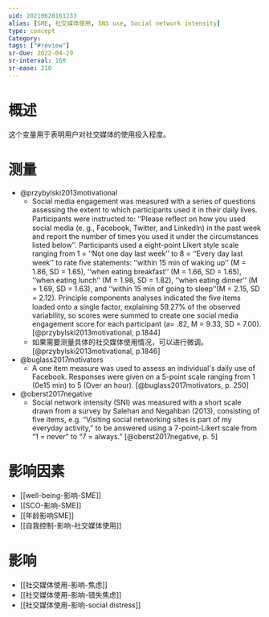 ```yaml
---
uid: 20210628161233
alias: [SME, 社交媒体使用, SNS use, Social network intensity]
type: concept
Category: 
tags: ["#review"]
sr-due: 2022-04-29
sr-interval: 160
sr-ease: 210
---
```


# 概述

这个变量用于表明用户对社交媒体的使用投入程度。

# 测量

- @przybylski2013motivational
	- Social media engagement was measured with a series of questions assessing the extent to which participants used it in their daily lives. Participants were instructed to: ‘‘Please reﬂect on how you used social media (e. g., Facebook, Twitter, and LinkedIn) in the past week and report the number of times you used it under the circumstances listed below’’. Participants used a eight-point Likert style scale ranging from 1 = ‘‘Not one day last week’’ to 8 = ‘‘Every day last week’’ to rate ﬁve statements: ‘‘within 15 min of waking up’’ (M = 1.86, SD = 1.65), ‘‘when eating breakfast’’ (M = 1.66, SD = 1.65), ‘‘when eating lunch’’ (M = 1.98, SD = 1.82), ‘‘when eating dinner’’ (M = 1.69, SD = 1.63), and ‘‘within 15 min of going to sleep’’(M = 2.15, SD = 2.12). Principle components analyses indicated the ﬁve items loaded onto a single factor, explaining 59.27% of the observed variability, so scores were summed to create one social media engagement score for each participant (a= .82, M = 9.33, SD = 7.00). [@przybylski2013motivational, p.1844]
	- 如果需要测量具体的社交媒体使用情况，可以进行微调。 [@przybylski2013motivational, p.1846]
- @buglass2017motivators
	- A one item measure was used to assess an individual's daily use of Facebook. Responses were given on a 5-point scale ranging from 1 (0e15 min) to 5 (Over an hour). [@buglass2017motivators, p. 250]
- @oberst2017negative
	- Social network intensity (SNI) was measured with a short scale drawn from a survey by Salehan and Negahban (2013), consisting of five items, e.g. “Visiting social networking sites is part of my everyday activity,” to be answered using a 7-point-Likert scale from “1 = never” to “7 = always.” [@oberst2017negative, p. 5]

# 影响因素

- [[well-being-影响-SME]]
- [[SCO-影响-SME]]
- [[年龄影响SME]]
- [[自我控制-影响-社交媒体使用]]

# 影响

- [[社交媒体使用-影响-焦虑]]
- [[社交媒体使用-影响-错失焦虑]]
- [[社交媒体使用-影响-social distress]]